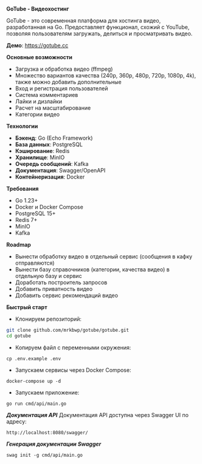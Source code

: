 **GoTube - Видеохостинг**

GoTube - это современная платформа для хостинга видео, разработанная на Go. Предоставляет функционал, схожий с YouTube, позволяя пользователям загружать, делиться и просматривать видео.

**Демо**: https://gotube.cc

**Основные возможности**
- Загрузка и обработка видео (ffmpeg)
- Множество вариантов качества (240p, 360p, 480p, 720p, 1080p, 4k), также можно добавить дополнительные
- Вход и регистрация пользователей
- Система комментариев
- Лайки и дизлайки
- Расчет на масштабирование
- Категории видео

**Технологии**
- **Бэкенд**: Go (Echo Framework)
- **База данных**: PostgreSQL
- **Кэширование**: Redis
- **Хранилище**: MinIO
- **Очередь сообщений**: Kafka
- **Документация**: Swagger/OpenAPI
- **Контейнеризация**: Docker

**Требования**
- Go 1.23+
- Docker и Docker Compose
- PostgreSQL 15+
- Redis 7+
- MinIO
- Kafka

**Roadmap**
- Вынести обработку видео в отдельный сервис (сообщения в кафку отправляются)
- Вынести базу справочников (категории, качества видео) в отдельную базу и сервис
- Доработать построитель запросов
- Добавить приватность видео
- Добавить сервис рекомендаций видео

**Быстрый старт**
- Клонируем репозиторий:
```bash
git clone github.com/mrkbwp/gotube/gotube.git
cd gotube
```
- Копируем файл с переменными окружения:
```
cp .env.example .env
```
- Запускаем сервисы через Docker Compose:
```
docker-compose up -d
```

- Запускаем приложение:
```
go run cmd/api/main.go
```

***Документация API***
Документация API доступна через Swagger UI по адресу:
```
http://localhost:8080/swagger/
```
***Генерация документации Swagger***
```
swag init -g cmd/api/main.go
```